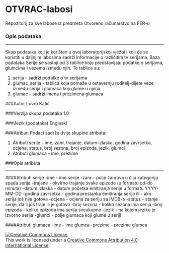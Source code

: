 # OTVRAC-labosi
Repozitorij za sve labose iz predmeta Otvoreno računarstvo na FER-u

### Opis podataka
***
Skup podataka koji je korišten u ovoj laboratorijskoj vježbi i koji će se koristiti u daljnjim labosima sadrži informacije o različitim tv serijama\.
Baza podataka Serije se sastoji od 3 tablice koje predstavljaju podatke o serijama, glumcima i vezema između njih\.
Te tablice su:
1. serija \- sadrži podatke o tv serijama
2. glumac_serija \- tablica koja pomaže u ostavernju roditelj-dijete veze između serija i glumaca koji glume u njima
3. glumac \- sadrži imena i prezimena glumaca

###Autor
Lovro Katić

###Verzija skupa podataka
1\.0

###Jezik \(podataka\)
Engleski

###Atributi
Podaci sadrže dvije skupine atributa:
1. Atributi serije \- ime, zanr, trajanje, datum izlaska, godina zavrsetka, ocjena, status, broj sezona, broj epizoda, jezik, glumci
2. Atributi glumaca \- ime, prezime

###Opis atributa
***
####Atributi serije
-ime \- ime serije
-zanr \- polje žanrova u čiju kategoriju spada serija 
-trajane \- okvirno trajanje svake epizode \(u formatu od\-do minuta\)
-datum izlaska \- datum početka emitiranja serije u formatu YYYY\-MM\-DD
-godina zavrsetka \- godina prestanka emitiranja serije ili \- ako serija još nije gotova
-ocjena \- ocjena za seriju sa IMDB-a
-status \- stanje serije, da li još traje ili je gotova
-broj sezona \- koliko sezona ima serija
-broj epizoda \- koliko epizoda ima serija sveukupno
-jezik \- na kojem jeziku je izvorno serija
-glumci \- polje glumaca koji glume u seriji

####Atributi glumaca
-ime \- ime glumca
-prezime \- prezime glumca

<a rel="license" href="http://creativecommons.org/licenses/by/4.0/"><img alt="Creative Commons License" style="border-width:0" src="https://i.creativecommons.org/l/by/4.0/80x15.png" /></a><br />This work is licensed under a <a rel="license" href="http://creativecommons.org/licenses/by/4.0/">Creative Commons Attribution 4.0 International License</a>.
